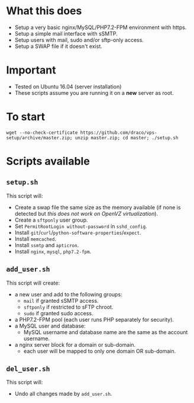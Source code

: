 # What this does

* Setup a very basic nginx/MySQL/PHP7.2-FPM environment with https.
* Setup a simple mail interface with sSMTP.
* Setup users with mail, sudo and/or sftp-only access.
* Setup a SWAP file if it doesn't exist.

# Important

* Tested on Ubuntu 16.04 (server installation)
* These scripts assume you are running it on a **new** server as root.

# To start

```
wget --no-check-certificate https://github.com/draco/vps-setup/archive/master.zip; unzip master.zip; cd master; ./setup.sh
```

# Scripts available

## `setup.sh`

This script will:

* Create a swap file the same size as the memory available (if none is detected but _this does not work on OpenVZ virtualization_).
* Create a `sftponly` user group.
* Set `PermitRootLogin without-password` in `sshd_config`.
* Install `git`/`curl`/`python-software-properties`/`expect`.
* Install `memcached`.
* Install `ssmtp` and `apticron`.
* Install `nginx`, `mysql`, `php7.2-fpm`.

## `add_user.sh`

This script will create:

* a new user and add to the following groups:
  * `mail` if granted sSMTP access.
  * `sftponly` if restricted to sFTP chroot.
  * `sudo` if granted sudo access.
* a PHP7.2-FPM pool (each user runs PHP separately for security).
* a MySQL user and database:
  * MySQL username and database name are the same as the account username.
* a nginx server block for a domain or sub-domain.
  * each user will be mapped to only one domain OR sub-domain.

## `del_user.sh`

This script will:

* Undo all changes made by `add_user.sh`.
